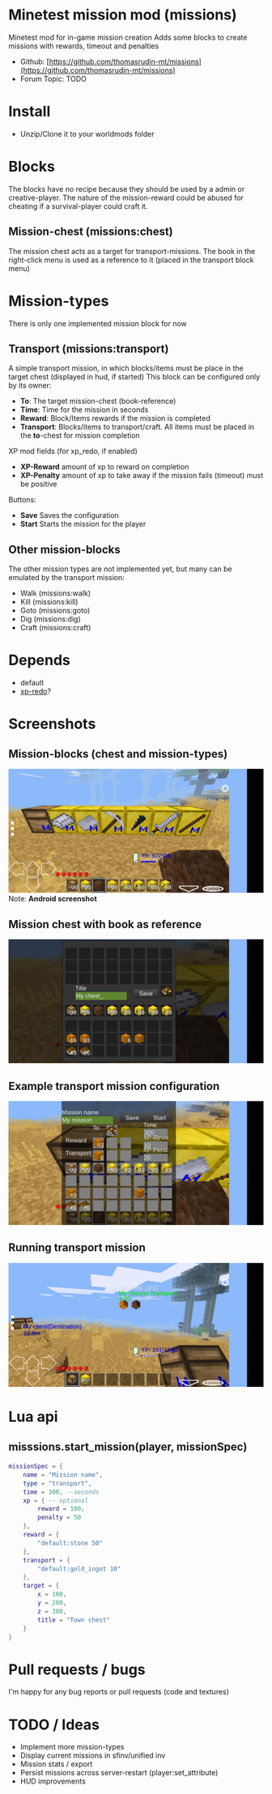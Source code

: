 Minetest mission mod (missions)
======

Minetest mod for in-game mission creation
Adds some blocks to create missions with rewards, timeout and penalties

* Github: [https://github.com/thomasrudin-mt/missions](https://github.com/thomasrudin-mt/missions)
* Forum Topic: TODO

# Install

* Unzip/Clone it to your worldmods folder

# Blocks

The blocks have no recipe because they should be used by a admin or creative-player.
The nature of the mission-reward could be abused for cheating if a survival-player could craft it.

## Mission-chest (missions:chest)

The mission chest acts as a target for transport-missions. The book in the right-click menu is used as a reference to it (placed in the transport block menu)

# Mission-types

There is only one implemented mission block for now

## Transport (missions:transport)

A simple transport mission, in which blocks/items must be place in the target chest (displayed in hud, if started)
This block can be configured only by its owner:

* **To**: The target mission-chest (book-reference)
* **Time**: Time for the mission in seconds
* **Reward**: Block/Items rewards if the mission is completed
* **Transport**: Blocks/items to transport/craft. All items must be placed in the **to**-chest for mission completion

XP mod fields (for xp_redo, if enabled)

* **XP-Reward** amount of xp to reward on completion
* **XP-Penalty** amount of xp to take away if the mission fails (timeout) must be positive

Buttons:

* **Save** Saves the configuration
* **Start** Starts the mission for the player

## Other mission-blocks

The other mission types are not implemented yet, but many can be emulated by the transport mission:
* Walk (missions:walk)
* Kill (missions:kill)
* Goto (missions:goto)
* Dig (missions:dig)
* Craft (missions:craft)

# Depends

* default
* [xp-redo](https://github.com/thomasrudin-mt/xp_redo)?

# Screenshots

## Mission-blocks (chest and mission-types)
![](screenshots/Minetest_2018-05-17-09-18-20.png?raw=true)
Note: **Android screenshot**

## Mission chest with book as reference
![](screenshots/Minetest_2018-05-17-09-18-38.png?raw=true)

## Example transport mission configuration
![](screenshots/Minetest_2018-05-17-09-18-49.png?raw=true)

## Running transport mission
![](screenshots/Minetest_2018-05-17-10-28-35.png?raw=true)

# Lua api

## misssions.start_mission(player, missionSpec)

```lua
missionSpec = {
	name = "Mission name",
	type = "transport",
	time = 300, --seconds
	xp = { -- optional
		reward = 100,
		penalty = 50
	},
	reward = {
		"default:stone 50"
	},
	transport = {
		"default:gold_ingot 10"
	},
	target = {
		x = 100,
		y = 200,
		z = 300,
		title = "Town chest"
	}
}
```

# Pull requests / bugs

I'm happy for any bug reports or pull requests (code and textures)

# TODO / Ideas

* Implement more mission-types
* Display current missions in sfinv/unified inv
* Mission stats / export
* Persist missions across server-restart (player:set_attribute)
* HUD improvements
